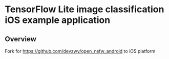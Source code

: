 # TensorFlow Lite image classification iOS example application

## Overview
Fork for https://github.com/devzwy/open_nsfw_android  to  iOS platform

